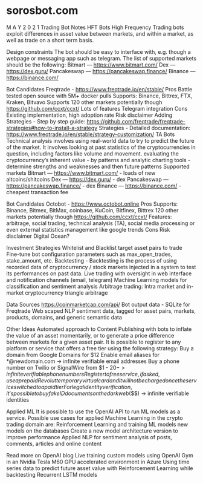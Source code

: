 # sorosbot.com
M A Y   2 0 2 1
Trading Bot Notes
HFT Bots
High Frequency Trading bots exploit differences in asset value between markets, and within a market, as well as trade on a short term basis. 

Design constraints
The bot should be easy to interface with, e.g. though a webpage or messaging app such as telegram. 
The list of supported markets should be the following:
Bitmart — https://www.bitmart.com/ 
Dex — https://dex.guru/ 
Pancakeswap — https://pancakeswap.finance/
Binance — https://binance.com/ 

Bot Candidates
Freqtrade - https://www.freqtrade.io/en/stable/ 
Pros
Battle tested open source with 5M+ docker pulls
Supports: Binance, Bittrex, FTX, Kraken, Bitvavo
Supports 120 other markets potentially though https://github.com/ccxt/ccxt/ 
Lots of features
Telegram integration
Cons
Existing implementation, high adoption rate
Risk disclaimer
Adding Strategies - Step by step guide: https://github.com/freqtrade/freqtrade-strategies#how-to-install-a-strategy 
Strategies - Detailed documentation:
https://www.freqtrade.io/en/stable/strategy-customization/ 
TA Bots
Technical analysis involves using real-world data to try to predict the future of the market. It involves looking at past statistics of the cryptocurrencies in question, including factors like volume and movement.
evaluating the cryptocurrency’s inherent value - by patterns and analytic charting tools - determine strengths and weaknesses and then future patterns
Supported markets
Bitmart — https://www.bitmart.com/ - loads of new altcoins/shitcoins
Dex — https://dex.guru/ - dex
Pancakeswap — https://pancakeswap.finance/ - dex
Binance — https://binance.com/ - cheapest transaction fee



Bot Candidates
Octobot - https://www.octobot.online
Pros
Supports: Binance, Bitmex, BitMax, coinbase, KuCoin, Bitfinex, Bittrex
120 other markets potentially though https://github.com/ccxt/ccxt/ 
Features: arbitrage, social trading, technical analysis (TA), social media processing or even external statistics management like google trends
Cons
Risk disclaimer
Digital Ocean?

Investment Strategies
Whitelist and Blacklist target asset pairs to trade
Fine-tune bot configuration parameters such as max_open_trades, stake_amount, etc.
Backtesting - Backtesting is the process of using recorded data of cryptocurrency / stock markets injected in a system to test its performances on past data.
Live trading with oversight in web interface and notification channels (email, telegram)
Machine Learning models for classification and sentiment analysis
Arbitrage trading: Intra market and in-market cryptocurrency triangle arbitrage

Data Sources
https://coinmarketcap.com/api/ 
Bot output data - SQLite for Freqtrade
Web scaped NLP sentiment data, tagged for asset pairs, markets, products, domains, and generic semantic data

Other Ideas
Automated approach to Content Publishing with bots to inflate the value of an asset momentarily, or to generate a price difference between markets for a given asset pair.
It is possible to register to any platform or service that offers a free tier using the following strategy:
Buy a domain from Google Domains for $12
Enable email aliases for *@newdomain.com -> infinite verifiable email addresses
Buy a phone number on Twilio or SignalWire from $1 - $20 -> infinite verifiable phone numbers
Register to free service, if asked, use a prepaid Revolut temporary virtual card and it will not be charged once the service switched to a paid tier
For legal identity verification, it’s possible to buy fake ID documents on the dark web ($$$) -> infinite verifiable identities

Applied ML
It is possible to use the OpenAI API to run ML models as a service. Possible use cases for applied Machine Learning in the crypto trading domain are:
Reinforcement Learning and training ML models new models on the databases
Create a new model architecture version to improve performance
Applied NLP for sentiment analysis of posts, comments, articles and online content

Read more on OpenAI blog
Live training custom models using OpenAI Gym in an Nvidia Tesla M60 GPU accelerated environment in Azure
Using time series data to predict future asset value with Reinforcement Learning while backtesting Recurrent LSTM models
